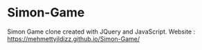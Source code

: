 # Simon-Game
Simon Game clone created with JQuery and JavaScript.
Website : https://mehmettyildizz.github.io/Simon-Game/

